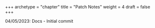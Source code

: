 +++
archetype = "chapter"
title = "Patch Notes"
weight = 4
draft = false
+++

04/05/2023: Docs - Initial commit